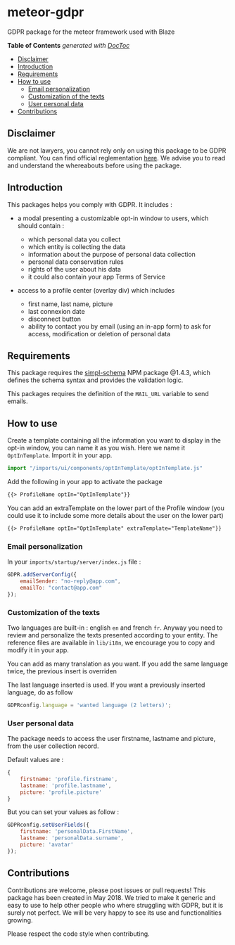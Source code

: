 # meteor-gdpr
GDPR package for the meteor framework used with Blaze

<!-- START doctoc generated TOC please keep comment here to allow auto update -->
<!-- DON'T EDIT THIS SECTION, INSTEAD RE-RUN doctoc TO UPDATE -->
**Table of Contents**  *generated with [DocToc](https://github.com/thlorenz/doctoc)*

- [Disclaimer](#disclaimer)
- [Introduction](#introduction)
- [Requirements](#requirements)
- [How to use](#how-to-use)
  - [Email personalization](#email-personalization)
  - [Customization of the texts](#customization-of-the-texts)
  - [User personal data](#user-personal-data)
- [Contributions](#contributions)

<!-- END doctoc generated TOC please keep comment here to allow auto update -->



## Disclaimer
We are not lawyers, you cannot rely only on using this package to be GDPR compliant. You can find official reglementation [here](https://ec.europa.eu/commission/priorities/justice-and-fundamental-rights/data-protection/2018-reform-eu-data-protection-rules_en). We advise you to read and understand the whereabouts before using the package.

## Introduction
This packages helps you comply with GDPR. It includes : 
* a modal presenting a customizable opt-in window to users, which should contain :
    - which personal data you collect 
    - which entity is collecting the data
    - information about the purpose of personal data collection
    - personal data conservation rules
    - rights of the user about his data
    - it could also contain your app Terms of Service
    
* access to a profile center (overlay div) which includes
    - first name, last name, picture
    - last connexion date
    - disconnect button
    - ability to contact you by email (using an in-app form) to ask for access, modification or deletion of personal data


## Requirements
This package requires the [simpl-schema](https://github.com/aldeed/simple-schema-js) NPM package @1.4.3, which defines the schema syntax and provides the validation logic.

This packages requires the definition of the `MAIL_URL` variable to send emails.

## How to use
Create a template containing all the information you want to display in the opt-in window, you can name it as you wish. Here we name it `OptInTemplate`. Import it in your app.
```javascript
import "/imports/ui/components/optInTemplate/optInTemplate.js"
```

Add the following in your app to activate the package
```html
{{> ProfileName optIn="OptInTemplate"}}
```

You can add an extraTemplate on the lower part of the Profile window (you could use it to include some more details about the user on the lower part)
```html
{{> ProfileName optIn="OptInTemplate" extraTemplate="TemplateName"}}
```

### Email personalization

In your `imports/startup/server/index.js` file :
```javascript
GDPR.addServerConfig({
    emailSender: "no-reply@app.com",
    emailTo: "contact@app.com"
});
```

### Customization of the texts
Two languages are built-in : english `en` and french `fr`. Anyway you need to review and personalize the texts presented according to your entity. The reference files are available in `lib/i18n`, we encourage you to copy and modify it in your app.

You can add as many translation as you want. If you add the same language twice, the previous insert is overriden

The last language inserted is used. If you want a previously inserted language, do as follow

```javascript
GDPRconfig.language = 'wanted language (2 letters)';
```

### User personal data
The package needs to access the user firstname, lastname and picture, from the user collection record.

Default values are :

```javascript
{
    firstname: 'profile.firstname',
    lastname: 'profile.lastname',
    picture: 'profile.picture'
}
```

But you can set your values as follow :

```javascript
GDPRconfig.setUserFields({
    firstname: 'personalData.FirstName',
    lastname: 'personalData.surname',
    picture: 'avatar'
});
```


## Contributions
Contributions are welcome, please post issues or pull requests! This package has been created in May 2018. We tried to make it generic and easy to use to help other people who where struggling with GDPR, but it is surely not perfect. We will be very happy to see its use and functionalities growing.

Please respect the code style when contributing.

